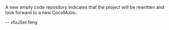 A new empty code repository indicates that the project will be rewritten and look forward to a new CocoMusic.

-- xtuJSer.feng 
